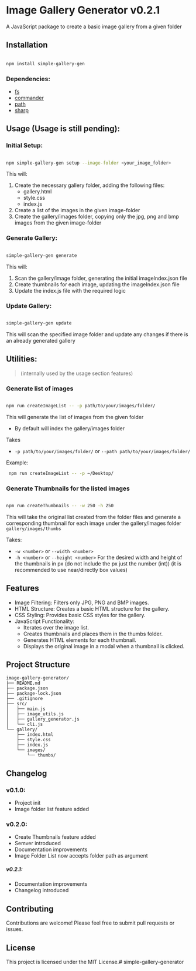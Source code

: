 # Image Gallery Generator v0.2.1

A JavaScript package to create a basic image gallery from a given folder

## Installation

```Bash

npm install simple-gallery-gen

```

### Dependencies:

* [fs](https://nodejs.org/api/fs.html)
* [commander](https://www.npmjs.com/package/commander)
* [path](https://nodejs.org/api/path.html)
* [sharp](https://sharp.pixelplumbing.com/)

## Usage (Usage is still pending):

### Initial Setup:

```Bash

npm simple-gallery-gen setup --image-folder <your_image_folder>

```
This will:
1. Create the necessary gallery folder, adding the following files:
    * gallery.html
    * style.css
    * index.js
1. Create a list of the images in the given image-folder
1. Create the gallery/images folder, copying only the jpg, png and bmp images from the given image-folder

### Generate Gallery:

```Bash

simple-gallery-gen generate

```
This will:
1. Scan the gallery/image folder, generating the initial imageIndex.json file
1. Create thumbnails for each image, updating the imageIndex.json file
1. Update the index.js file with the required logic

### Update Gallery:

```bash

simple-gallery-gen update

```

This will scan the specified image folder and update any changes if there is an already generated gallery


## Utilities:

>(internally used by the usage section features)

### Generate list of images

```bash

npm run createImageList -- -p path/to/your/images/folder/

```

This will generate the list of images from the given folder
 * By default will index the gallery/images folder

 Takes

* `-p path/to/your/images/folder/` or  `--path path/to/your/images/folder/`

Example:

```bash
 npm run createImageList -- -p ~/Desktop/
```


### Generate Thumbnails for the listed images


```bash

npm run createThumbnails -- -w 250 -h 250

```

This will take the original list created from the folder files and generate a corresponding thumbnail for each image under the gallery/images folder ```gallery/images/thumbs```

Takes:
* `-w <number>` or `--width <number>`
* `-h <number>` or `--height <number>`
For the desired width and height of the thumbnails in px (do not include the px just the number (int))
(it is recommended to use near/directly box values)

## Features
* Image Filtering: Filters only JPG, PNG and BMP images.
* HTML Structure: Creates a basic HTML structure for the gallery.
* CSS Styling: Provides basic CSS styles for the gallery.
* JavaScript Functionality:
    * Iterates over the image list.
    * Creates thumbnails and places them in the thumbs folder.
    * Generates HTML elements for each thumbnail.
    * Displays the original image in a modal when a thumbnail is clicked.

## Project Structure

```
image-gallery-generator/
├── README.md
├── package.json
├── package-lock.json
├── .gitignore
├── src/
│   ├── main.js
│   ├── image_utils.js
│   ├── gallery_generator.js
│   └── cli.js
└── gallery/
    ├── index.html
    ├── style.css
    ├── index.js
    └── images/
        └── thumbs/

```
## Changelog

### v0.1.0:
* Project init
* Image folder list feature added

### v0.2.0:
* Create Thumbnails feature added
* Semver introduced
* Documentation improvements
* Image Folder List now accepts folder path as argument

##### v0.2.1:
* Documentation improvements
* Changelog introduced

## Contributing

Contributions are welcome! Please feel free to submit pull requests or issues.

## License

This project is licensed under the MIT License.# simple-gallery-generator
